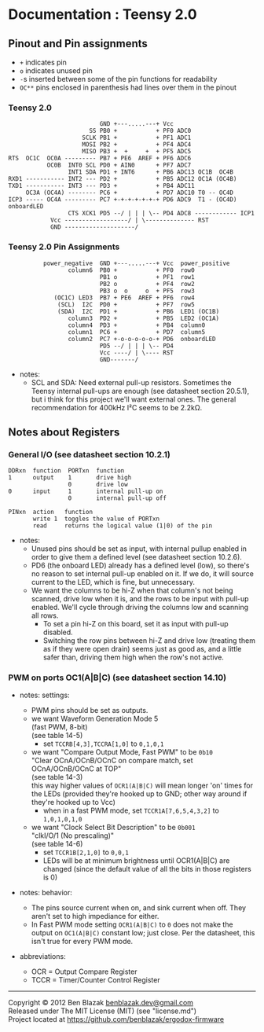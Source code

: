 # Documentation : Teensy 2.0

## Pinout and Pin assignments

* `+` indicates pin
* `o` indicates unused pin
* `-`s inserted between some of the pin functions for readability
* `OC**` pins enclosed in parenthesis had lines over them in the pinout

### Teensy 2.0

                              GND +---.....---+ Vcc
                           SS PB0 +           + PF0 ADC0
                         SCLK PB1 +           + PF1 ADC1
                         MOSI PB2 +           + PF4 ADC4
                         MISO PB3 +  +     +  + PF5 ADC5
    RTS  OC1C  OC0A --------- PB7 + PE6  AREF + PF6 ADC6
               OC0B  INT0 SCL PD0 + AIN0      + PF7 ADC7
                     INT1 SDA PD1 + INT6      + PB6 ADC13 OC1B  OC4B
    RXD1 ----------- INT2 --- PD2 +           + PB5 ADC12 OC1A (OC4B)
    TXD1 ----------- INT3 --- PD3 +           + PB4 ADC11
         OC3A (OC4A) -------- PC6 +           + PD7 ADC10 T0 -- OC4D
    ICP3 ----- OC4A --------- PC7 +-+-+-+-+-+-+ PD6 ADC9  T1 - (OC4D) onboardLED
                     CTS XCK1 PD5 --/ | | | \-- PD4 ADC8 ------------ ICP1
                Vcc ------------------/ | \-------------- RST
                GND --------------------/

### Teensy 2.0 Pin Assignments

              power_negative  GND +---.....---+ Vcc  power_positive
                     column6  PB0 +           + PF0  row0
                              PB1 o           + PF1  row1
                              PB2 o           + PF4  row2
                              PB3 o  o     o  + PF5  row3
                 (OC1C) LED3  PB7 + PE6  AREF + PF6  row4
                  (SCL)  I2C  PD0 +           + PF7  row5
                  (SDA)  I2C  PD1 +           + PB6  LED1 (OC1B)
                     column3  PD2 +           + PB5  LED2 (OC1A)
                     column4  PD3 +           + PB4  column0
                     column1  PC6 +           + PD7  column5
                     column2  PC7 +-o-o-o-o-o-+ PD6  onboardLED
                              PD5 --/ | | | \-- PD4
                              Vcc ----/ | \---- RST
                              GND-------/

* notes:
    * SCL and SDA: Need external pull-up resistors.  Sometimes the Teensy
      internal pull-ups are enough (see datasheet section 20.5.1), but i think
      for this project we'll want external ones.  The general recommendation
      for 400kHz I&sup2;C seems to be 2.2kΩ.


## Notes about Registers

### General I/O (see datasheet section 10.2.1)

    DDRxn  function  PORTxn  function
    1      output    1       drive high
                     0       drive low
    0      input     1       internal pull-up on
                     0       internal pull-up off

    PINxn  action   function
           write 1  toggles the value of PORTxn
           read     returns the logical value (1|0) of the pin

* notes:
    * Unused pins should be set as input, with internal pullup enabled in order
      to give them a defined level (see datasheet section 10.2.6).
    * PD6 (the onboard LED) already has a defined level (low), so there's no
      reason to set internal pull-up enabled on it.  If we do, it will source
      current to the LED, which is fine, but unnecessary.
    * We want the columns to be hi-Z when that column's not being scanned,
      drive low when it is, and the rows to be input with pull-up enabled.
      We'll cycle through driving the columns low and scanning all rows.
        * To set a pin hi-Z on this board, set it as input with pull-up
          disabled.
        * Switching the row pins between hi-Z and drive low (treating them as
          if they were open drain) seems just as good as, and a little safer
          than, driving them high when the row's not active.

### PWM on ports OC1(A|B|C) (see datasheet section 14.10)

* notes: settings:
    * PWM pins should be set as outputs.
    * we want Waveform Generation Mode 5  
      (fast PWM, 8-bit)  
      (see table 14-5)
        * set `TCCRB[4,3],TCCRA[1,0]` to `0,1,0,1`
    * we want "Compare Output Mode, Fast PWM" to be `0b10`  
      "Clear OCnA/OCnB/OCnC on compare match, set OCnA/OCnB/OCnC at TOP"  
      (see table 14-3)  
      this way higher values of `OCR1(A|B|C)` will mean longer 'on' times for
      the LEDs (provided they're hooked up to GND; other way around if they're
      hooked up to Vcc)
        * when in a fast PWM mode, set `TCCR1A[7,6,5,4,3,2]` to `1,0,1,0,1,0`
    * we want "Clock Select Bit Description" to be `0b001`  
      "clkI/O/1 (No prescaling)"  
      (see table 14-6)
        * set `TCCR1B[2,1,0]` to `0,0,1`
        * LEDs will be at minimum brightness until OCR1(A|B|C) are changed
          (since the default value of all the bits in those registers is 0)

* notes: behavior:
    * The pins source current when on, and sink current when off.  They aren't
      set to high impediance for either.
    * In Fast PWM mode setting `OCR1(A|B|C)` to `0` does not make the output on
      `OC1(A|B|C)` constant low; just close.  Per the datasheet, this isn't
      true for every PWM mode.

* abbreviations:
    * OCR = Output Compare Register
    * TCCR = Timer/Counter Control Register

-------------------------------------------------------------------------------

Copyright &copy; 2012 Ben Blazak <benblazak.dev@gmail.com>  
Released under The MIT License (MIT) (see "license.md")  
Project located at <https://github.com/benblazak/ergodox-firmware>

